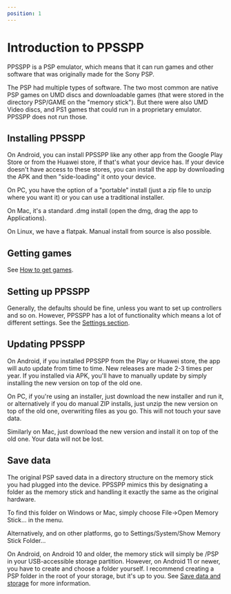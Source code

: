 ```yaml
---
position: 1
---
```

# Introduction to PPSSPP

PPSSPP is a PSP emulator, which means that it can run games and other software that was originally made for the Sony PSP.

The PSP had multiple types of software. The two most common are native PSP games on UMD discs and downloadable games (that were stored in the directory PSP/GAME on the "memory stick"). But there were also UMD Video discs, and PS1 games that could run in a proprietary emulator. PPSSPP does not run those.

## Installing PPSSPP

On Android, you can install PPSSPP like any other app from the Google Play Store or from the Huawei store, if that's what your device has. If your device doesn't have access to these stores, you can install the app by downloading the APK and then "side-loading" it onto your device.

On PC, you have the option of a "portable" install (just a zip file to unzip where you want it) or you can use a traditional installer.

On Mac, it's a standard .dmg install (open the dmg, drag the app to Applications).

On Linux, we have a flatpak. Manual install from source is also possible.

## Getting games

See [How to get games](/docs/getting-started/how-to-get-games).

## Setting up PPSSPP

Generally, the defaults should be fine, unless you want to set up controllers and so on. However, PPSSPP has a lot of functionality which means a lot of different settings. See the [Settings section](/docs/settings).

## Updating PPSSPP

On Android, if you installed PPSSPP from the Play or Huawei store, the app will auto update from time to time. New releases are made 2-3 times per year. If you installed via APK, you'll have to manually update by simply installing the new version on top of the old one.

On PC, if you're using an installer, just download the new installer and run it, or alternatively if you do manual ZIP installs, just unzip the new version on top of the old one, overwriting files as you go. This will not touch your save data.

Similarly on Mac, just download the new version and install it on top of the old one. Your data will not be lost.

## Save data

The original PSP saved data in a directory structure on the memory stick you had plugged into the device. PPSSPP mimics this by designating a folder as the memory stick and handling it exactly the same as the original hardware.

To find this folder on Windows or Mac, simply choose File->Open Memory Stick... in the menu.

Alternatively, and on other platforms, go to Settings/System/Show Memory Stick Folder...

On Android, on Android 10 and older, the memory stick will simply be /PSP in your USB-accessible storage partition. However, on Android 11 or newer, you have to create and choose a folder yourself. I recommend creating a PSP folder in the root of your storage, but it's up to you. See [Save data and storage](/docs/getting-started/save-data-and-storage) for more information.
